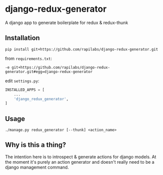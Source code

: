 # django-redux-generator

A django app to generate boilerplate for redux & redux-thunk


## Installation

```
pip install git+https://github.com/rapilabs/django-redux-generator.git
```

from `requirements.txt`:
```
-e git+https://github.com/rapilabs/django-redux-generator.git#egg=django-redux-generator
```

edit `settings.py`:
```python
INSTALLED_APPS = [
    ...
    'django_redux_generator',
]
```

## Usage
```
./manage.py redux_generator [--thunk] <action_name>
```

## Why is this a thing?
The intention here is to introspect & generate actions for django models.  At the moment it's purely an action generator and doesn't really need to be a django management command.
